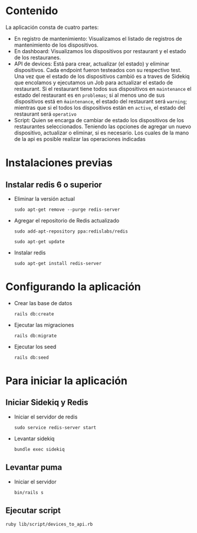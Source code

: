 # Contenido
La aplicación consta de cuatro partes:

* En registro de mantenimiento: Visualizamos el listado de registros de mantenimiento de los dispositivos.
* En dashboard: Visualizamos los dispositivos por restaurant y el estado de los restauranes.
* API de devices: Está para crear, actualizar (el estado) y eliminar dispositivos. Cada endpoint fueron testeados con su respectivo test. Una vez que el estado de los dispositivos cambió es a traves de Sidekiq que encolamos y ejecutamos un Job para actualizar el estado de restaurant. Si el restaurant tiene todos sus dispositivos en `maintenance` el estado del restaurant es en `problemas`; si al menos uno de sus dispositivos está en `m̀aintenance`, el estado del restaurant será `warning`; mientras que si el todos los dispositivos están en `active`, el estado del restaurant será `operativo`
* Script: Quien se encarga de cambiar de estado los dispositivos de los restaurantes seleccionados. Teniendo las opciones de agregar un nuevo dispositivo, actualizar o eliminar, si es necesario. Los cuales de la mano de la api es posible realizar las operaciones indicadas

# Instalaciones previas

## Instalar redis 6 o superior

* Eliminar la versión actual
  
  `sudo apt-get remove --purge redis-server`

* Agregar el repositorio de Redis actualizado
  
  `sudo add-apt-repository ppa:redislabs/redis`
  
  `sudo apt-get update`

* Instalar redis

  `sudo apt-get install redis-server`
# Configurando la aplicación

* Crear las base de datos

  `rails db:create`

* Ejecutar las migraciones

  `rails db:migrate`

* Ejecutar los seed

  `rails db:seed`

# Para iniciar la aplicación

## Iniciar Sidekiq y Redis

* Iniciar el servidor de redis

  `sudo service redis-server start`

* Levantar sidekiq

  `bundle exec sidekiq`
  
## Levantar puma

* Iniciar el servidor

  `bin/rails s`
  
 ## Ejecutar script
 
  `ruby lib/script/devices_to_api.rb`